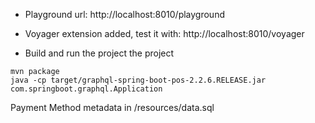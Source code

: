 
* Playground url: http://localhost:8010/playground

* Voyager extension added, test it with: http://localhost:8010/voyager

* Build and run the project the project
```
mvn package
java -cp target/graphql-spring-boot-pos-2.2.6.RELEASE.jar com.springboot.graphql.Application
```

Payment Method metadata in /resources/data.sql 
